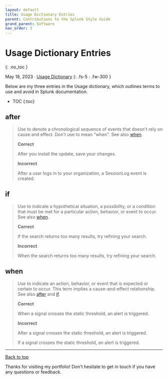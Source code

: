```yaml
---
layout: default
title: Usage Dictionary Entries
parent: Contributions to the Splunk Style Guide
grand_parent: Software
nav_order: 3
---
```


# Usage Dictionary Entries
{: .no_toc }

May 18, 2023 ∙ [Usage Dictionary](https://docs.splunk.com/Documentation/StyleGuide/current/StyleGuide/Usagedictionary)
{: .fs-5 : .fw-300 }

Below are my three entries in the Usage dictionary, which outlines terms to use and avoid in Splunk documentation.

- TOC
{:toc}

## after

> Use to denote a chronological sequence of events that doesn't rely on cause and effect. Don't use to mean "when". See also [when](#when).
> 
> **Correct**
> 
> After you install the update, save your changes.
> 
> **Incorrect**
> 
> After a user logs in to your organization, a SessionLog event is created.

## if

> Use to indicate a hypothetical situation, a possibility, or a condition that must be met for a particular action, behavior, or event to occur. See also [when](#when).
> 
> **Correct**
> 
> If the search returns too many results, try refining your search.
> 
> **Incorrect**
> 
> When the search returns too many results, try refining your search.

## when

> Use to indicate an action, behavior, or event that is expected or certain to occur. This term implies a cause-and-effect relationship. See also [after](#after) and [if](#if).
> 
> **Correct**
> 
> When a signal crosses the static threshold, an alert is triggered.
> 
> **Incorrect**
> 
> After a signal crosses the static threshold, an alert is triggered.
> 
> If a signal crosses the static threshold, an alert is triggered.

---

[Back to top](#top)

Thanks for visiting my portfolio! Don't hesitate to get in touch if you have any questions or feedback.
